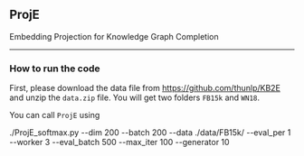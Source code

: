 ## ProjE

Embedding Projection for Knowledge Graph Completion

---

### How to run the code

First, please download the data file from https://github.com/thunlp/KB2E and unzip the `data.zip` file. You will get two folders `FB15k` and `WN18`. 


You can call `ProjE` using

./ProjE_softmax.py --dim 200 --batch 200 --data ./data/FB15k/ --eval_per 1 --worker 3 --eval_batch 500 --max_iter 100 --generator 10


